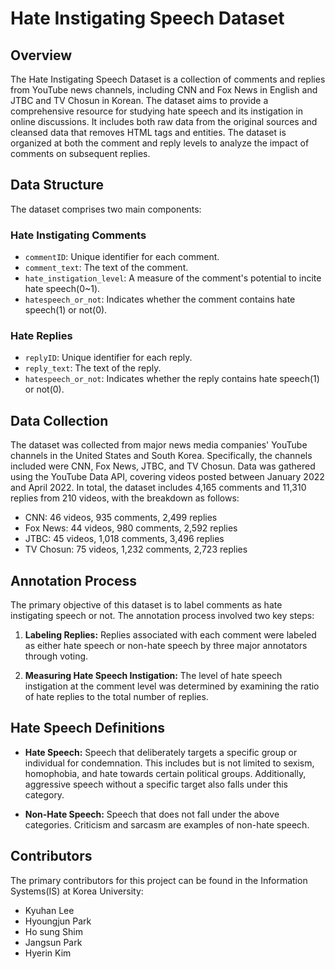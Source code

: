 # Hate Instigating Speech Dataset

## Overview
The Hate Instigating Speech Dataset is a collection of comments and replies from YouTube news channels, including CNN and Fox News in English and JTBC and TV Chosun in Korean. The dataset aims to provide a comprehensive resource for studying hate speech and its instigation in online discussions. It includes both raw data from the original sources and cleansed data that removes HTML tags and entities. The dataset is organized at both the comment and reply levels to analyze the impact of comments on subsequent replies. 

## Data Structure
The dataset comprises two main components:

### Hate Instigating Comments
- `commentID`: Unique identifier for each comment.
- `comment_text`: The text of the comment.
- `hate_instigation_level`: A measure of the comment's potential to incite hate speech(0~1).
- `hatespeech_or_not`: Indicates whether the comment contains hate speech(1) or not(0).

### Hate Replies
- `replyID`: Unique identifier for each reply.
- `reply_text`: The text of the reply.
- `hatespeech_or_not`: Indicates whether the reply contains hate speech(1) or not(0).

## Data Collection
The dataset was collected from major news media companies' YouTube channels in the United States and South Korea. Specifically, the channels included were CNN, Fox News, JTBC, and TV Chosun. Data was gathered using the YouTube Data API, covering videos posted between January 2022 and April 2022. In total, the dataset includes 4,165 comments and 11,310 replies from 210 videos, with the breakdown as follows:
- CNN: 46 videos, 935 comments, 2,499 replies
- Fox News: 44 videos, 980 comments, 2,592 replies
- JTBC: 45 videos, 1,018 comments, 3,496 replies
- TV Chosun: 75 videos, 1,232 comments, 2,723 replies

## Annotation Process
The primary objective of this dataset is to label comments as hate instigating speech or not. The annotation process involved two key steps:

1. **Labeling Replies:** Replies associated with each comment were labeled as either hate speech or non-hate speech by three major annotators through voting.

2. **Measuring Hate Speech Instigation:** The level of hate speech instigation at the comment level was determined by examining the ratio of hate replies to the total number of replies.

## Hate Speech Definitions

- **Hate Speech:** Speech that deliberately targets a specific group or individual for condemnation. This includes but is not limited to sexism, homophobia, and hate towards certain political groups. Additionally, aggressive speech without a specific target also falls under this category.

- **Non-Hate Speech:** Speech that does not fall under the above categories. Criticism and sarcasm are examples of non-hate speech.

## Contributors
The primary contributors for this project can be found in the Information Systems(IS) at Korea University:

- Kyuhan Lee
- Hyoungjun Park
- Ho sung Shim
- Jangsun Park
- Hyerin Kim
